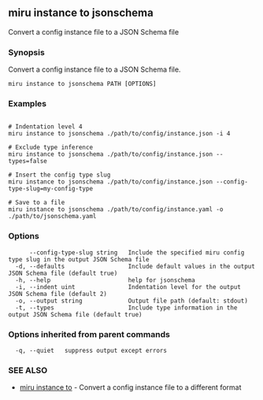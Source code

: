 ## miru instance to jsonschema

Convert a config instance file to a JSON Schema file

### Synopsis

Convert a config instance file to a JSON Schema file.

```
miru instance to jsonschema PATH [OPTIONS]
```

### Examples

```

# Indentation level 4
miru instance to jsonschema ./path/to/config/instance.json -i 4

# Exclude type inference
miru instance to jsonschema ./path/to/config/instance.json --types=false

# Insert the config type slug
miru instance to jsonschema ./path/to/config/instance.json --config-type-slug=my-config-type

# Save to a file
miru instance to jsonschema ./path/to/config/instance.yaml -o ./path/to/jsonschema.yaml
```

### Options

```
      --config-type-slug string   Include the specified miru config type slug in the output JSON Schema file
  -d, --defaults                  Include default values in the output JSON Schema file (default true)
  -h, --help                      help for jsonschema
  -i, --indent uint               Indentation level for the output JSON Schema file (default 2)
  -o, --output string             Output file path (default: stdout)
  -t, --types                     Include type information in the output JSON Schema file (default true)
```

### Options inherited from parent commands

```
  -q, --quiet   suppress output except errors
```

### SEE ALSO

* [miru instance to](miru_instance_to.md)	 - Convert a config instance file to a different format

